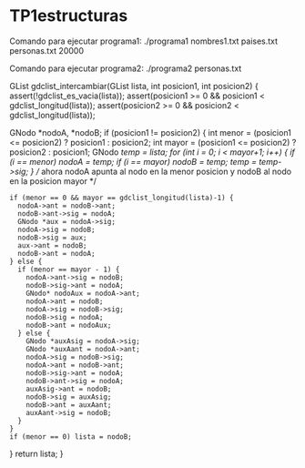 # TP1estructuras

Comando para ejecutar programa1: 
./programa1 nombres1.txt paises.txt personas.txt 20000

Comando para ejecutar programa2:
./programa2 personas.txt


GList gdclist_intercambiar(GList lista, int posicion1, int posicion2) {
  assert(!gdclist_es_vacia(lista));
  assert(posicion1 >= 0 && posicion1 < gdclist_longitud(lista));
  assert(posicion2 >= 0 && posicion2 < gdclist_longitud(lista));

  GNodo *nodoA, *nodoB;
  if (posicion1 != posicion2) {
    int menor = (posicion1 <= posicion2) ? posicion1 : posicion2;
    int mayor = (posicion1 <= posicion2) ? posicion2 : posicion1;
    GNodo *temp = lista;
    for (int i = 0; i < mayor+1; i++) {
      if (i == menor) nodoA = temp;
      if (i == mayor) nodoB = temp;
      temp = temp->sig;
    } /* ahora nodoA apunta al nodo en la menor posicion y nodoB al nodo en la posicion mayor */

    if (menor == 0 && mayor == gdclist_longitud(lista)-1) {
      nodoA->ant = nodoB->ant;
      nodoB->ant->sig = nodoA;
      GNodo *aux = nodoA->sig;
      nodoA->sig = nodoB;
      nodoB->sig = aux;
      aux->ant = nodoB;
      nodoB->ant = nodoA;
    } else { 
      if (menor == mayor - 1) {
        nodoA->ant->sig = nodoB;
        nodoB->sig->ant = nodoA;
        GNodo* nodoAux = nodoA->ant;
        nodoA->ant = nodoB;
        nodoA->sig = nodoB->sig;
        nodoB->sig = nodoA;
        nodoB->ant = nodoAux;
      } else {
        GNodo *auxAsig = nodoA->sig;
        GNodo *auxAant = nodoA->ant;
        nodoA->sig = nodoB->sig;
        nodoA->ant = nodoB->ant;
        nodoB->sig->ant = nodoA;
        nodoB->ant->sig = nodoA;
        auxAsig->ant = nodoB;
        nodoB->sig = auxAsig;
        nodoB->ant = auxAant;
        auxAant->sig = nodoB;
      }
    }
    if (menor == 0) lista = nodoB;
  }
  return lista;
}
